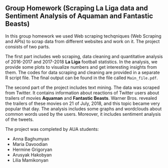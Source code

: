 ## Group Homework (Scraping La Liga data and Sentiment Analysis of Aquaman and Fantastic Beasts)

In this group homework we used Web scraping techqniques (Web Scraping and APIs) to scrap data from
different websites and work on it. The project consists of two parts.

The first part includes web scraping, data cleaning and quantitative analysis of 2016-2017 and 2017-2018
**La Liga** football statistics. In the analysis, we provide some plots to visualize numbers and get interesting
insights from them. The codes for data scraping and cleaning are provided in a separate R script file. 
The final output can be found in the file called `Main_file.pdf`.

The second part of the project includes text mining. The data was scraped from Twitter. It contains
information about reactions of Twitter users about trailers of movies **Aquaman** and **Fantastic Beasts**. Warner
Bros. revealed the trailers of these movies on 21 of July, 2018, and this topic became very popular that day.
The analysis includes some graphs and wordclouds about common words used by the users. Moreover, it
includes sentiment analysis of the tweets.

The project was completed by AUA students:

- Anna Baghumyan
- Maria Davoodian
- Hermine Grigoryan
- Arusyak Hakobyan
- Lilia Mamikonyan
